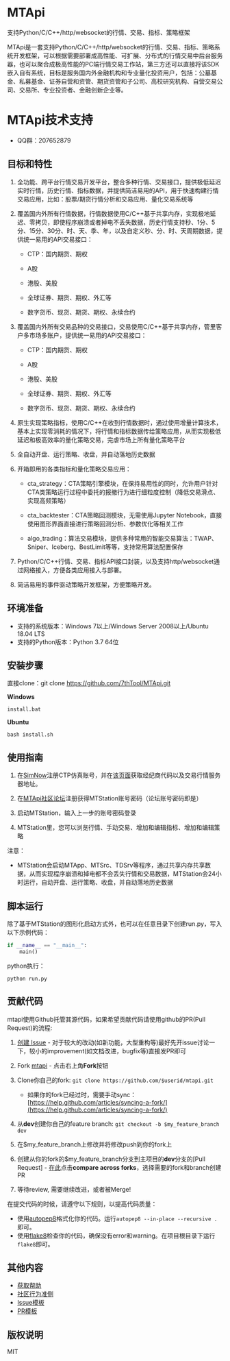 # MTApi
支持Python/C/C++/http/websocket的行情、交易、指标、策略框架

MTApi是一套支持Python/C/C++/http/websocket的行情、交易、指标、策略系统开发框架，可以根据需要部署成高性能、可扩展、分布式的行情交易中后台服务器，也可以聚合成极高性能的PC端行情交易工作站，第三方还可以直接将该SDK嵌入自有系统，目标是服务国内外金融机构和专业量化投资用户，包括：公墓基金、私募基金、证券自营和资管、期货资管和子公司、高校研究机构、自营交易公司、交易所、专业投资者、金融创新企业等。

# MTApi技术支持
* QQ群：207652879

## 目标和特性

1. 全功能、跨平台行情交易开发平台，整合多种行情、交易接口，提供极低延迟实时行情，历史行情、指标数据，并提供简洁易用的API，用于快速构建行情交易应用，比如：股票/期货行情分析和交易应用、量化交易系统等

2. 覆盖国内外所有行情数据，行情数据使用C/C++基于共享内存，实现极地延迟、零拷贝，即使程序崩溃或者掉电不丢失数据，历史行情支持秒、1分、5分、15分、30分、时、天、季、年，以及自定义秒、分、时、天周期数据，提供统一易用的API交易接口：

    * CTP：国内期货、期权

    * A股

    * 港股、美股

    * 全球证券、期货、期权、外汇等

    * 数字货币、现货、期货、期权、永续合约

3. 覆盖国内外所有交易品种的交易接口，交易使用C/C++基于共享内存，管里客户多市场多账户，提供统一易用的API交易接口：

    * CTP：国内期货、期权

    * A股

    * 港股、美股

    * 全球证券、期货、期权、外汇等

    * 数字货币、现货、期货、期权、永续合约
    
4. 原生实现策略指标，使用C/C++在收到行情数据时，通过使用增量计算技术，基本上实现零消耗的情况下，将行情和指标数据传给策略应用，从而实现极低延迟和极高效率的量化策略交易，完虐市场上所有量化策略平台

5. 全自动开盘、运行策略、收盘，并自动落地历史数据

6. 开箱即用的各类指标和量化策略交易应用：
    
    * cta_strategy：CTA策略引擎模块，在保持易用性的同时，允许用户针对CTA类策略运行过程中委托的报撤行为进行细粒度控制（降低交易滑点、实现高频策略）

    * cta_backtester：CTA策略回测模块，无需使用Jupyter Notebook，直接使用图形界面直接进行策略回测分析、参数优化等相关工作

    * algo_trading：算法交易模块，提供多种常用的智能交易算法：TWAP、Sniper、Iceberg、BestLimit等等，支持常用算法配置保存

7. Python/C/C++行情、交易、指标API接口封装，以及支持http/websocket通过网络接入，方便各类应用接入与部署。

8. 简洁易用的事件驱动策略开发框架，方便策略开发。

## 环境准备

* 支持的系统版本：Windows 7以上/Windows Server 2008以上/Ubuntu 18.04 LTS
* 支持的Python版本：Python 3.7 64位

## 安装步骤

直接clone：git clone https://github.com/7thTool/MTApi.git

**Windows**

    install.bat

**Ubuntu**

    bash install.sh


## 使用指南

1. 在[SimNow](http://www.simnow.com.cn/)注册CTP仿真账号，并在[该页面](http://www.simnow.com.cn/product.action)获取经纪商代码以及交易行情服务器地址。

2. 在[MTApi社区论坛](https://www.mtapi.com/forum/)注册获得MTStation账号密码（论坛账号密码即是）

3. 启动MTStation，输入上一步的账号密码登录

4. MTStation里，您可以浏览行情、手动交易、增加和编辑指标、增加和编辑策略

注意：
* MTStation会启动MTApp、MTSrc、TDSrv等程序，通过共享内存共享数据，从而实现程序崩溃和掉电都不会丢失行情和交易数据，MTStation会24小时运行，自动开盘、运行策略、收盘，并自动落地历史数据


## 脚本运行

除了基于MTStation的图形化启动方式外，也可以在任意目录下创建run.py，写入以下示例代码：

```Python
if __name__ == "__main__":
    main()
```

python执行：

    python run.py

## 贡献代码

mtapi使用Github托管其源代码，如果希望贡献代码请使用github的PR(Pull Request)的流程:

1. [创建 Issue](https://github.com/mtapi/mtapi/issues/new) - 对于较大的改动(如新功能，大型重构等)最好先开issue讨论一下，较小的improvement(如文档改进，bugfix等)直接发PR即可

2. Fork [mtapi](https://github.com/mtapi/mtapi) - 点击右上角**Fork**按钮

3. Clone你自己的fork: ```git clone https://github.com/$userid/mtapi.git```
	* 如果你的fork已经过时，需要手动sync：[https://help.github.com/articles/syncing-a-fork/](https://help.github.com/articles/syncing-a-fork/)

4. 从**dev**创建你自己的feature branch: ```git checkout -b $my_feature_branch dev```

5. 在$my_feature_branch上修改并将修改push到你的fork上

6. 创建从你的fork的$my_feature_branch分支到主项目的**dev**分支的[Pull Request] -  [在此](https://github.com/mtapi/mtapi/compare?expand=1)点击**compare across forks**，选择需要的fork和branch创建PR

7. 等待review, 需要继续改进，或者被Merge!

在提交代码的时候，请遵守以下规则，以提高代码质量：

  * 使用[autopep8](https://github.com/hhatto/autopep8)格式化你的代码。运行```autopep8 --in-place --recursive . ```即可。
  * 使用[flake8](https://pypi.org/project/flake8/)检查你的代码，确保没有error和warning。在项目根目录下运行```flake8```即可。


## 其他内容

* [获取帮助](https://github.com/mtapi/mtapi/blob/dev/docs/SUPPORT.md)
* [社区行为准侧](https://github.com/mtapi/mtapi/blob/dev/docs/CODE_OF_CONDUCT.md)
* [Issue模板](https://github.com/mtapi/mtapi/blob/dev/docs/ISSUE_TEMPLATE.md)
* [PR模板](https://github.com/mtapi/mtapi/blob/dev/docs/PULL_REQUEST_TEMPLATE.md)



## 版权说明
MIT
  




